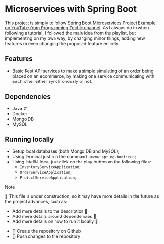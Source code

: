 # Microservices with Spring Boot

This project is simply to follow [Spring Boot Microservices Project Example on YouTube from Programming Techie channel](https://www.youtube.com/watch?v=lh1oQHXVSc0&list=PLSVW22jAG8pBnhAdq9S8BpLnZ0_jVBj0c).
As I always do in when following a tutorial, I followed the main idea from the playlist, but implementing on my own way,
by changing minor things, adding new features or even changing the proposed feature entirely.

## Features
- Basic Rest API services to make a simple simulating of an order being placed on an ecommerce, by making one service
  communicating with each other either synchronously or not.

## Dependencies
- Java 21
- Docker
- Mongo DB
- MySQL

## Running locally
- Setup local databases (both Mongo DB and MySQL);
- Using terminal just run the command `.mvnw spring-boot:run`;
- Using IntelliJ Idea, just click on the play button on the following files:
  - `InventoryServiceApplication`; 
  - `OrderServiceApplication`; 
  - `ProductServiceApplication`;

> [!NOTE]
> 🚧 This file is under construction, so it may have more details in the future as the project advances, such as:
> - Add more details to the description 🚧
> - Add more details around dependencies 📝
> - Add more details on how to run it locally 🚧
- [] Create the repository on Github
- [] Push changes to the repository